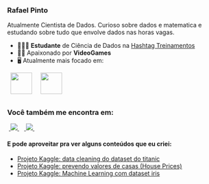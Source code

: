 ### Rafael Pinto 
Atualmente Cientista de Dados. Curioso sobre dados e matematica e estudando sobre tudo que envolve dados nas horas vagas.

- 👨🏻‍💻 **Estudante** de Ciência de Dados na [Hashtag Treinamentos](https://www.hashtagtreinamentos.com/)
- 🧗🏼 Apaixonado por **VideoGames**
- 🖥️ Atualmente mais focado em:
<div style="display: inline">
  &nbsp;&nbsp;<img width='50' height='50' src="https://cdn.jsdelivr.net/gh/devicons/devicon/icons/python/python-original.svg" />&nbsp;&nbsp;
  &nbsp;&nbsp;<img width='50' height='50' src="https://cdn.jsdelivr.net/gh/devicons/devicon/icons/r/r-original.svg" />&nbsp;&nbsp;&nbsp;
</div> 

##

### Você também me encontra em:
&nbsp;<a href="https://www.linkedin.com/in/rafaelpintoti/">
  <img src="https://img.shields.io/badge/linkedin-%230077B5.svg?style=for-the-badge&logo=linkedin&logoColor=white">
</a>&nbsp;
&nbsp;<a href="https://www.instagram.com/rafapintosz/">
  <img src="https://img.shields.io/badge/Instagram-%23E4405F.svg?style=for-the-badge&logo=Instagram&logoColor=white">
</a>&nbsp;

#### E pode aproveitar pra ver alguns conteúdos que eu criei:
- <a href="https://www.kaggle.com/code/rafapintods/data-cleaning-titanic">
   Projeto Kaggle: data cleaning do dataset do titanic
  </a>
- <a href="https://github.com/szpeeKi/HousePrice/tree/main">
   Projeto Kaggle: prevendo valores de casas (House Prices)
  </a>
- <a href="https://www.kaggle.com/code/rafapintods/machine-learning-com-iris">
   Projeto Kaggle: Machine Learning com dataset iris
</a>
